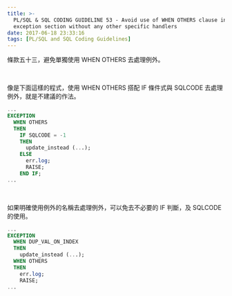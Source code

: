 ```yaml
---
title: >-
  PL/SQL & SQL CODING GUIDELINE 53 - Avoid use of WHEN OTHERS clause in an
  exception section without any other specific handlers
date: 2017-06-18 23:33:16
tags: [PL/SQL and SQL Coding Guidelines]
---
```


條款五十三，避免單獨使用 WHEN OTHERS 去處理例外。  

<!-- More -->

<br/>


像是下面這樣的程式，使用 WHEN OTHERS 搭配 IF 條件式與 SQLCODE 去處理例外，就是不建議的作法。  

```sql
...
EXCEPTION 
  WHEN OTHERS 
  THEN 
    IF SQLCODE = -1 
    THEN 
      update_instead (...); 
    ELSE 
      err.log; 
      RAISE; 
    END IF;
...
```

<br/>



如果明確使用例外的名稱去處理例外，可以免去不必要的 IF 判斷，及 SQLCODE 的使用。  

```sql
...
EXCEPTION 
  WHEN DUP_VAL_ON_INDEX 
  THEN 
    update_instead (...); 
  WHEN OTHERS 
  THEN 
    err.log; 
    RAISE;
...
```


